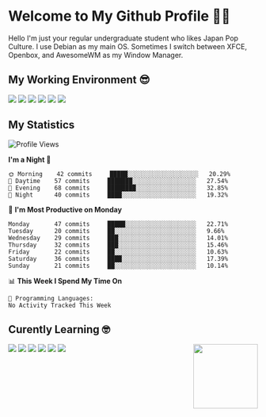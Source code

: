 # Welcome to My Github Profile 👋😁

Hello I'm just your regular undergraduate student who likes Japan Pop Culture. I use Debian as my main OS. Sometimes I switch between XFCE, Openbox, and AwesomeWM as my Window Manager.

## My Working Environment 😎
![](https://img.shields.io/badge/-Debian-informational?style=for-the-badge&logo=debian&logoColor=white&color=A81D33)
![](https://img.shields.io/badge/-ZSH-informational?style=for-the-badge&logo=gnu-bash&logoColor=white&color=C97E84)
![](https://img.shields.io/badge/-Neovim-informational?style=for-the-badge&logo=neovim&logoColor=white&color=57A143)
![](https://img.shields.io/badge/-Emacs-informational?style=for-the-badge&logo=gnu-emacs&logoColor=white&color=7F5AB6)
![](https://img.shields.io/badge/-XFCE-informational?style=for-the-badge&logo=xfce&logoColor=white&color=2284F2)
![](https://img.shields.io/badge/-AwesomeWM-informational?style=for-the-badge&logo=awesomewm&logoColor=white&color=535D6C)

## My Statistics
<!--START_SECTION:waka-->
![Profile Views](http://img.shields.io/badge/Profile%20Views-6-blue)

**I'm a Night 🦉** 

```text
🌞 Morning    42 commits     █████░░░░░░░░░░░░░░░░░░░░   20.29% 
🌆 Daytime    57 commits     ███████░░░░░░░░░░░░░░░░░░   27.54% 
🌃 Evening    68 commits     ████████░░░░░░░░░░░░░░░░░   32.85% 
🌙 Night      40 commits     ████░░░░░░░░░░░░░░░░░░░░░   19.32%

```
📅 **I'm Most Productive on Monday** 

```text
Monday       47 commits     █████░░░░░░░░░░░░░░░░░░░░   22.71% 
Tuesday      20 commits     ██░░░░░░░░░░░░░░░░░░░░░░░   9.66% 
Wednesday    29 commits     ███░░░░░░░░░░░░░░░░░░░░░░   14.01% 
Thursday     32 commits     ███░░░░░░░░░░░░░░░░░░░░░░   15.46% 
Friday       22 commits     ██░░░░░░░░░░░░░░░░░░░░░░░   10.63% 
Saturday     36 commits     ████░░░░░░░░░░░░░░░░░░░░░   17.39% 
Sunday       21 commits     ██░░░░░░░░░░░░░░░░░░░░░░░   10.14%

```


📊 **This Week I Spend My Time On** 

```text
💬 Programming Languages: 
No Activity Tracked This Week

```


<!--END_SECTION:waka-->

## Curently Learning 🤓

<img src="https://webusstatic.yo-star.com/ark_us_web/assets/159229525944611258/b05fc02b97949454e56c3b140790584e.png?x-oss-process=image/resize,w_200" align=right height=130em>

[![](https://img.shields.io/badge/-Eleventy-informational?style=for-the-badge&logo=eleventy&logoColor=white&color=000000)](https://www.11ty.dev/)
[![](https://img.shields.io/badge/-Go-informational?style=for-the-badge&logo=go&logoColor=white&color=00ADD8)](https://golang.org/)
[![](https://img.shields.io/badge/-Gulp-informational?style=for-the-badge&logo=gulp&logoColor=white&color=CF4647)](https://gulpjs.com/)
[![](https://img.shields.io/badge/-Lua-informational?style=for-the-badge&logo=lua&logoColor=white&color=2C2D72)](http://www.lua.org/)
[![](https://img.shields.io/badge/-PostCSS-informational?style=for-the-badge&logo=postcss&logoColor=white&color=DD3A0A)](https://postcss.org/)
[![](https://img.shields.io/badge/-Tailwind-informational?style=for-the-badge&logo=tailwind-css&logoColor=white&color=38B2AC)](https://tailwindcss.com/)
